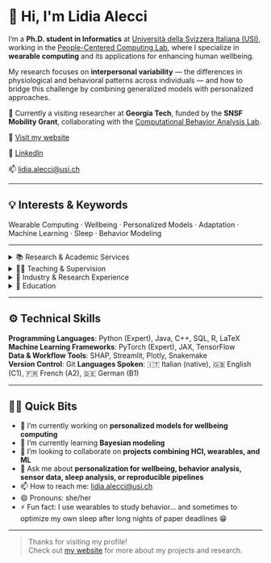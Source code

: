 # 👋 Hi, I'm Lidia Alecci

I’m a **Ph.D. student in Informatics** at [Università della Svizzera Italiana (USI)](https://search.usi.ch/en/people/474c6e2db9bcff3409485a83bea50e61/alecci-lidia), working in the [People-Centered Computing Lab](https://pc.inf.usi.ch/), where I specialize in **wearable computing** and its applications for enhancing human wellbeing.

My research focuses on **interpersonal variability** — the differences in physiological and behavioral patterns across individuals — and how to bridge this challenge by combining generalized models with personalized approaches.

🔬 Currently a visiting researcher at **Georgia Tech**, funded by the **SNSF Mobility Grant**, collaborating with the [Computational Behavior Analysis Lab](https://cba.gatech.edu/).

🔗 [Visit my website](https://lidiaalecci.github.io)

💼 [LinkedIn](https://www.linkedin.com/in/lidia-alecci)

📫 [lidia.alecci@usi.ch](mailto:lidia.alecci@usi.ch)

---

## 💡 Interests & Keywords
Wearable Computing · Wellbeing · Personalized Models · Adaptation · Machine Learning · Sleep · Behavior Modeling

---

<details>
<summary>📚 Research & Academic Services</summary>

- Reviewer for: *IMWUT* and *CSCW*
- TPC Member: *WellComp 2024* and *WellComp 2025*
- Published peer-reviewed research, featured in **top-tier ubiquitous computing venues** such as *UbiComp*, *IMWUT*, and *IEEE Pervasive Computing*  
- 📚 [Complete list of publications on Google Scholar](https://scholar.google.ch/citations?user=aFAT75wAAAAJ&hl=en)
- Participated in top-tier summer schools:
  - M²L (DeepMind) (Thessaloniki, Greece, 2023)
  - Generative Modeling School (TU Eindhoven, Netherlands, 2024)
  - AI for Intravital Imaging (USI, Switzerland, 2021)
</details>

<details>
<summary>👩‍🏫 Teaching & Supervision</summary>

- **Computer Networking** (Spring 2021, 2022): assignment design, exercises, project mentoring, exam assessment  
- **Introduction to Programming (Python)** (Autumn 2023–2025): exercises, exams, office hours  
- Supervised: 3 BSc theses, 2 MSc theses, MaRS projects, and summer research assistants
</details>

<details>
<summary>🧪 Industry & Research Experience</summary>
  
- **GeorgiaTech (Atlanta)** – Research visit (2025): Conducting research related to personalization in the context of wellbeing computing
- **Roche (Basel)** – Internship (2022): Built ML pipeline to predict disease symptoms from wearable data  
- **Wintech (Padova)** – Internship (2018): Developed web apps with Active Campaign, Hibernate, and DevExtreme
</details>

<details>
<summary>📖 Education</summary>

- **Ph.D. in Informatics**, USI (2021–ongoing)  
- **MSc in Informatics** (Double Degree), USI & UniMiB – *110/110 cum laude*  
- **BSc in Computer Science**, University of Padova – *107/110*
</details>

---

## ⚙️ Technical Skills

**Programming Languages**: Python (Expert), Java, C++, SQL, R, LaTeX  
**Machine Learning Frameworks**: PyTorch (Expert), JAX, TensorFlow  
**Data & Workflow Tools**: SHAP, Streamlit, Plotly, Snakemake  
**Version Control**: Git
**Languages Spoken**: 🇮🇹 Italian (native), 🇬🇧 English (C1), 🇫🇷 French (A2), 🇩🇪 German (B1)

---

## 🙋‍♀️ Quick Bits

- 🔭 I’m currently working on **personalized models for wellbeing computing**  
- 🌱 I’m currently learning **Bayesian modeling**  
- 👯 I’m looking to collaborate on **projects combining HCI, wearables, and ML**  
- 💬 Ask me about **personalization for wellbeing, behavior analysis, sensor data, sleep analysis, or reproducible pipelines**  
- 📫 How to reach me: [lidia.alecci@usi.ch](mailto:lidia.alecci@usi.ch)  
- 😄 Pronouns: she/her
- ⚡ Fun fact: I use wearables to study behavior… and sometimes to optimize my own sleep after long nights of paper deadlines 😁

---

> Thanks for visiting my profile!  
> Check out [my website](https://lidiaalecci.github.io) for more about my projects and research.

